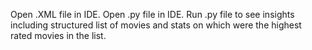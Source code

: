 Open .XML file in IDE. Open .py file in IDE. Run .py file to see insights including structured list of movies and stats on which were the highest rated movies in the list.
